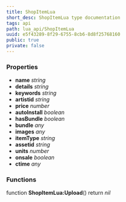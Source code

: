 ```yaml
---
title: ShopItemLua
short_desc: ShopItemLua type documentation
tags: api
path: lua_api/ShopItemLua
uuid: e5f43289-8f29-6755-8cb6-8d8f25768160
public: true
private: false
---
```




### Properties

* **name** *string* 
* **details** *string* 
* **keywords** *string* 
* **artistid** *string* 
* **price** *number* 
* **autoInstall** *boolean* 
* **hasBundle** *boolean* 
* **bundle** *any* 
* **images** *any* 
* **itemType** *string* 
* **assetid** *string* 
* **units** *number* 
* **onsale** *boolean* 
* **ctime** *any* 

### Functions

function **ShopItemLua:Upload**()
  return *nil*
